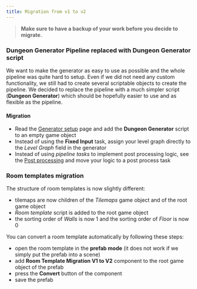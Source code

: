 ```yaml
---
title: Migration from v1 to v2
---
```


> **Make sure to have a backup of your work before you decide to migrate.**

### **Dungeon Generator Pipeline** replaced with **Dungeon Generator** script

We want to make the generator as easy to use as possible and the whole pipeline was quite hard to setup. Even if we did not need any custom functionality, we still had to create several scriptable objects to create the pipeline. We decided to replace the pipeline with a much simpler script (**Dungeon Generator**) which should be hopefully easier to use and as flexible as the pipeline.

#### Migration

- Read the [Generator setup](../basic/generator-setup) page and add the **Dungeon Generator** script to an empty game object
- Instead of using the **Fixed Input** task, assign your level graph directly to the *Level Graph* field in the generator
- Instead of using *pipeline tasks* to implement post processing logic, see the [Post processing](../generators/post-process) and move your logic to a post process task

### Room templates migration

The structure of room templates is now slightly different:

- tilemaps are now children of the *Tilemaps* game object and of the root game object
- *Room template* script is added to the root game object
- the sorting order of *Walls* is now 1 and the sorting order of *Floor* is now 0

You can convert a room template automatically by following these steps:

- open the room template in the **prefab mode** (it does not work if we simply put the prefab into a scene)
- add **Room Template Migration V1 to V2** component to the root game object of the prefab
- press the **Convert** button of the component
- save the prefab